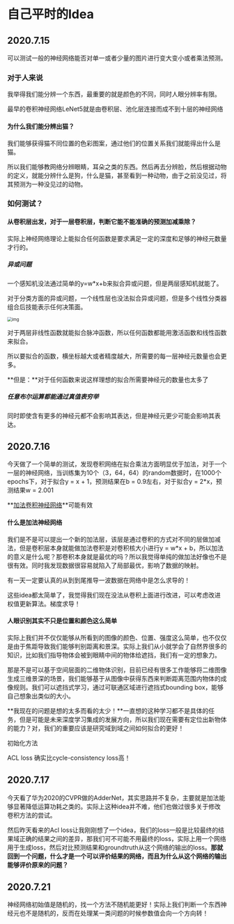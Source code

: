 # 自己平时的Idea

## 2020.7.15

可以测试一般的神经网络能否对单一或者少量的图片进行变大变小或者乘法预测。

### 对于人来说

我举得我们能分辨一个东西，最重要的就是颜色的不同，同时人眼分辨率有限。

最早的卷积神经网络LeNet5就是由卷积层、池化层连接而成不到十层的神经网络

#### 为什么我们能分辨出猫？

我们能够获得猫不同位置的色彩图案，通过他们的位置关系我们就能得出什么是猫。

所以我们能够教网络分辨眼睛，耳朵之类的东西。然后再去分辨脸，然后根据动物的定义，就能分辨什么是狗，什么是猫，甚至看到一种动物，由于之前没见过，将其预测为一种没见过的动物。

### 如何测试？

#### 从卷积层出发，对于一层卷积层，判断它能不能准确的预测加减乘除？

实际上神经网络理论上能拟合任何函数是要求满足一定的深度和足够的神经元数量才行的。

##### 异或问题

一个感知机没法通过简单的y=w*x+b来拟合异或问题，但是两层感知机就能了。

对于分类方面的异或问题，一个线性层也没法拟合异或问题，但是多个线性分类器组合后技能表示任何决策面。

<img src="https://pic3.zhimg.com/80/v2-a1bedcb249ffd17e096286ae6175b8c6_720w.jpg" alt="img" style="zoom: 67%;" />

对于两层非线性函数就能拟合脉冲函数，所以任何函数都能用激活函数和线性函数来拟合。

所以要拟合的函数，横坐标越大或者精度越大，所需要的每一层神经元数量也会更多。

**但是：**对于任何函数来说这样理想的拟合所需要神经元的数量也太多了

##### 任意布尔运算都能通过真值表穷举

同时即使含有更多的神经元都不会影响其表达，但是神经元更少可能会影响其表达。

## 2020.7.16

今天做了一个简单的测试，发现卷积网络在拟合乘法方面明显优于加法，对于一个一层的神经网络，当训练集为10个（3，64，64）的random数据时，在1000个epochs下，对于拟合y = x + 1，预测结果在b = 0.9左右，对于拟合y = 2*x，预测结果w = 2.001

**<u>加法卷积神经网络</u>**可能有效

#### 什么是加法神经网络

我们是不是可以提出一个新的加法层，该层是通过卷积的方式对不同的层做加减法，但是卷积层本身就能做加法卷积是对卷积核大小进行y = w*x + b，所以加法的意义是什么呢？那卷积本身就是最优的吗？所以我觉得单纯的做加法好像也不是很有效。同时我发现数据很容易就陷入了局部最优，影响了数据的映射。

有一天一定要认真的从到到尾推导一波数据在网络中是怎么求导的！

这些idea都太简单了，我觉得我们现在没法从卷积上面进行改进，可以考虑改进权值更新算法。梯度求导！

#### 人眼识别其实不只是位置和颜色这么简单

实际上我们并不仅仅能够从所看到的图像的颜色、位置、强度这么简单，也不仅仅是由于焦距导致我们能够判别距离和景深。实际上我们从小就学会了自然界很多的知识，比如我们指导物体会被到眼睛中间的物体给遮挡，我们有一定的想象力。

那是不是可以基于空间层面的二维物体识别，目前已经有很多工作能够将二维图像生成三维景深的场景，我们能够基于从图像中获得东西来判断距离范围内物体的成像规则。我们可以遮挡式学习，通过可联通区域进行遮挡式bounding box，能够自己想象出类似的大小。

**我现在的问题是想的太多而看的太少！**一直想的这种学习都不是具体的任务，但是可能是未来深度学习集成的发展方向，所以我们现在需要有定位出新物体的能力？对，我们的重要应该是研究域到域之间如何拟合的更好！

初始化方法

ACL loss 确实比cycle-consistency loss高！

## 2020.7.17

今天看了华为2020的CVPR做的AdderNet，其实思路并不复杂，主要就是加法能够显著降低运算功耗之类的。实际上这种idea并不难，他们也做过很多关于修改卷积方法的尝试。

然后昨天看来的Acl loss让我刚刚想了一个idea，我们的loss一般是比较最终的结果域正确的结果之间的差异，那我们可不可能不用最终的loss，实际上用一个网络用于生成loss，然后对比预测结果和groundtruth从这个网络的输出的loss。**那就回到一个问题，什么才是一个可以评价结果的网络，而且为什么从这个网络的输出能够评价原来的问题？**

## 2020.7.21

神经网络初始值是随机的，找一个方法不随机能更好！实际上我们判断一个东西神经元也不是随机的，反而在处理某一类问题的时候参数值会向一个方向转！